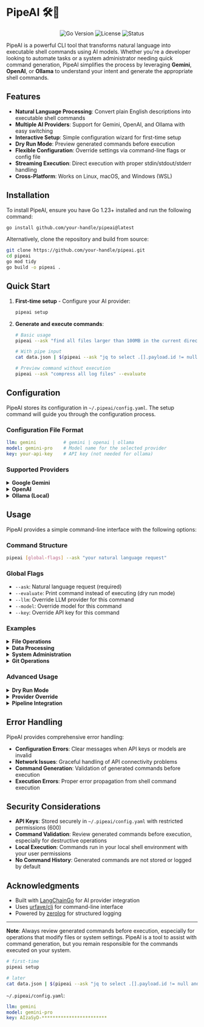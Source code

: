 # PipeAI 🛠️🤖

<div align="center">
  <img src="https://img.shields.io/badge/Go-1.23+-blue.svg" alt="Go Version">
  <img src="https://img.shields.io/badge/License-MIT-green.svg" alt="License">
  <img src="https://img.shields.io/badge/Status-Active-brightgreen.svg" alt="Status">
</div>

PipeAI is a powerful CLI tool that transforms natural language into executable shell commands using AI models. Whether you're a developer looking to automate tasks or a system administrator needing quick command generation, PipeAI simplifies the process by leveraging **Gemini**, **OpenAI**, or **Ollama** to understand your intent and generate the appropriate shell commands.

## Features

- **Natural Language Processing**: Convert plain English descriptions into executable shell commands
- **Multiple AI Providers**: Support for Gemini, OpenAI, and Ollama with easy switching
- **Interactive Setup**: Simple configuration wizard for first-time setup
- **Dry Run Mode**: Preview generated commands before execution
- **Flexible Configuration**: Override settings via command-line flags or config file
- **Streaming Execution**: Direct execution with proper stdin/stdout/stderr handling
- **Cross-Platform**: Works on Linux, macOS, and Windows (WSL)

## Installation

To install PipeAI, ensure you have Go 1.23+ installed and run the following command:

```sh
go install github.com/your-handle/pipeai@latest
```

Alternatively, clone the repository and build from source:

```sh
git clone https://github.com/your-handle/pipeai.git
cd pipeai
go mod tidy
go build -o pipeai .
```

## Quick Start

1. **First-time setup** - Configure your AI provider:
   ```sh
   pipeai setup
   ```

2. **Generate and execute commands**:
   ```sh
   # Basic usage
   pipeai --ask "find all files larger than 100MB in the current directory"
   
   # With pipe input
   cat data.json | $(pipeai --ask "jq to select .[].payload.id != null and starts with 'u_'")
   
   # Preview command without execution
   pipeai --ask "compress all log files" --evaluate
   ```

## Configuration

PipeAI stores its configuration in `~/.pipeai/config.yaml`. The setup command will guide you through the configuration process.

### Configuration File Format

```yaml
llm: gemini          # gemini | openai | ollama
model: gemini-pro    # Model name for the selected provider
key: your-api-key    # API key (not needed for ollama)
```

### Supported Providers

<details>
<summary><strong>Google Gemini</strong></summary>

- **Provider**: `gemini` or `googleai`
- **Models**: `gemini-pro`, `gemini-pro-vision`, etc.
- **API Key**: Required from [Google AI Studio](https://makersuite.google.com/app/apikey)

```yaml
llm: gemini
model: gemini-pro
key: AIzaSyD-************************
```

</details>

<details>
<summary><strong>OpenAI</strong></summary>

- **Provider**: `openai`
- **Models**: `gpt-4o`, `gpt-4o-mini`, `gpt-3.5-turbo`, etc.
- **API Key**: Required from [OpenAI Platform](https://platform.openai.com/api-keys)

```yaml
llm: openai
model: gpt-4o
key: sk-************************
```

</details>

<details>
<summary><strong>Ollama (Local)</strong></summary>

- **Provider**: `ollama`
- **Models**: Any model available in your local Ollama installation
- **API Key**: Not required (runs locally)

```yaml
llm: ollama
model: llama3
key: ""  # Not needed for local Ollama
```

**Prerequisites**: Install and run [Ollama](https://ollama.ai/) locally on port 11434.

</details>

## Usage

PipeAI provides a simple command-line interface with the following options:

### Command Structure

```sh
pipeai [global-flags] --ask "your natural language request"
```

### Global Flags

- `--ask`: Natural language request (required)
- `--evaluate`: Print command instead of executing (dry run mode)
- `--llm`: Override LLM provider for this command
- `--model`: Override model for this command
- `--key`: Override API key for this command

### Examples

<details>
<summary><strong>File Operations</strong></summary>

```sh
# Find and list files
pipeai --ask "find all PDF files in the documents folder"

# File compression
pipeai --ask "compress all log files in /var/log to gzip format"

# File cleanup
pipeai --ask "remove all temporary files older than 7 days"

# File search
pipeai --ask "search for files containing 'password' in the current directory"
```

</details>

<details>
<summary><strong>Data Processing</strong></summary>

```sh
# JSON processing with jq
cat data.json | $(pipeai --ask "jq to select .[].payload.id != null and starts with 'u_'")

# CSV processing
pipeai --ask "convert CSV file to JSON format"

# Text processing
pipeai --ask "count lines, words, and characters in all .txt files"
```

</details>

<details>
<summary><strong>System Administration</strong></summary>

```sh
# Process management
pipeai --ask "find all processes using more than 1GB of memory"

# Network operations
pipeai --ask "check which ports are open on localhost"

# System monitoring
pipeai --ask "show disk usage for all mounted filesystems"

# Package management
pipeai --ask "update all installed packages on Ubuntu"
```

</details>

<details>
<summary><strong>Git Operations</strong></summary>

```sh
# Repository management
pipeai --ask "clone a repository and switch to a new branch"

# Git history
pipeai --ask "show git log for the last 10 commits with file changes"

# Git cleanup
pipeai --ask "remove all local branches that have been merged to main"
```

</details>

### Advanced Usage

<details>
<summary><strong>Dry Run Mode</strong></summary>

Preview commands before execution to ensure they match your expectations:

```sh
pipeai --ask "delete all files in the temp directory" --evaluate
```

This will output the generated command without executing it, allowing you to review and modify if needed.

</details>

<details>
<summary><strong>Provider Override</strong></summary>

Temporarily use a different provider or model for a specific command:

```sh
# Use OpenAI for this specific command
pipeai --ask "analyze this code" --llm openai --model gpt-4o

# Use local Ollama for privacy-sensitive operations
pipeai --ask "process sensitive data" --llm ollama --model llama3
```

</details>

<details>
<summary><strong>Pipeline Integration</strong></summary>

PipeAI works seamlessly with Unix pipelines:

```sh
# Process output from another command
ls -la | $(pipeai --ask "filter to show only directories")

# Chain multiple operations
find . -name "*.log" | $(pipeai --ask "compress each file with gzip")
```

</details>

## Error Handling

PipeAI provides comprehensive error handling:

- **Configuration Errors**: Clear messages when API keys or models are invalid
- **Network Issues**: Graceful handling of API connectivity problems
- **Command Generation**: Validation of generated commands before execution
- **Execution Errors**: Proper error propagation from shell command execution

## Security Considerations

- **API Keys**: Stored securely in `~/.pipeai/config.yaml` with restricted permissions (600)
- **Command Validation**: Review generated commands before execution, especially for destructive operations
- **Local Execution**: Commands run in your local shell environment with your user permissions
- **No Command History**: Generated commands are not stored or logged by default

## Acknowledgments

- Built with [LangChainGo](https://github.com/tmc/langchaingo) for AI provider integration
- Uses [urfave/cli](https://github.com/urfave/cli) for command-line interface
- Powered by [zerolog](https://github.com/rs/zerolog) for structured logging

---

**Note**: Always review generated commands before execution, especially for operations that modify files or system settings. PipeAI is a tool to assist with command generation, but you remain responsible for the commands executed on your system.

```bash
# first-time
pipeai setup

# later
cat data.json | $(pipeai --ask "jq to select .[].payload.id != null and starts with 'u_'")
```

`~/.pipeai/config.yaml`:

```yaml
llm: gemini
model: gemini-pro
key: AIzaSyD-************************
```

